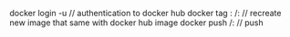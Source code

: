 docker login -u <docker-user-name> // authentication to docker hub
docker tag <local-image-name>:<local-image-tag> <docker-user-name>/<docker-image-name>:<docker-tag> // recreate new image that same with docker hub image
docker push <docker-user-name>/<docker-image-name>:<docker-tag> // push
